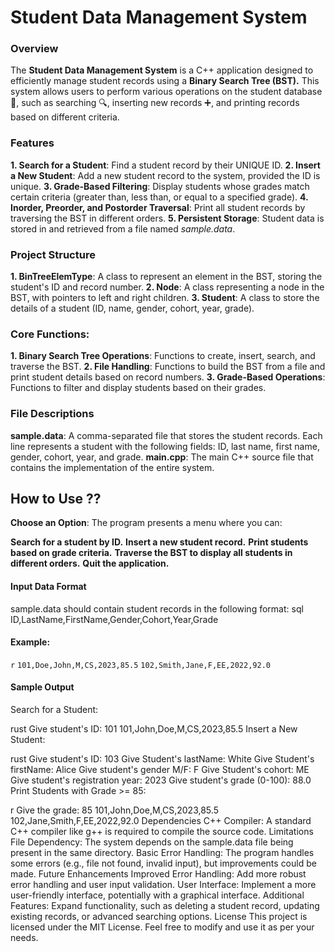 # **Student Data Management System**
### **Overview**
The **Student Data Management System** is a C++ application designed to efficiently manage student records using a **Binary Search Tree (BST).** This system allows users to perform various operations on the student database 🫙, such as searching 🔍, inserting new records ➕, and printing records based on different criteria.

### **Features**
**1. Search for a Student**: Find a student record by their UNIQUE ID.
**2. Insert a New Student**: Add a new student record to the system, provided the ID is unique.
**3. Grade-Based Filtering**: Display students whose grades match certain criteria (greater than, less than, or equal to a specified grade).
**4. Inorder, Preorder, and Postorder Traversal**: Print all student records by traversing the BST in different orders.
**5. Persistent Storage**: Student data is stored in and retrieved from a file named *sample.data*.

### **Project Structure**
**1. BinTreeElemType**: A class to represent an element in the BST, storing the student's ID and record number.
**2. Node**: A class representing a node in the BST, with pointers to left and right children.
**3. Student**: A class to store the details of a student (ID, name, gender, cohort, year, grade).

### **Core Functions:**
**1. Binary Search Tree Operations**: Functions to create, insert, search, and traverse the BST.
**2. File Handling**: Functions to build the BST from a file and print student details based on record numbers.
**3. Grade-Based Operations**: Functions to filter and display students based on their grades.

### **File Descriptions**
**sample.data**: A comma-separated file that stores the student records. Each line represents a student with the following fields: ID, last name, first name, gender, cohort, year, and grade.
**main.cpp**: The main C++ source file that contains the implementation of the entire system.

## How to Use ??

**Choose an Option**: The program presents a menu where you can:

**Search for a student by ID.**
**Insert a new student record.**
**Print students based on grade criteria.**
**Traverse the BST to display all students in different orders.**
**Quit the application.**
#### Input Data Format
sample.data should contain student records in the following format:
sql
ID,LastName,FirstName,Gender,Cohort,Year,Grade
#### **Example:**
`r`
`101,Doe,John,M,CS,2023,85.5`
`102,Smith,Jane,F,EE,2022,92.0`

#### **Sample Output**
Search for a Student:

rust
Give student's ID: 101
101,John,Doe,M,CS,2023,85.5
Insert a New Student:

rust
Give student's ID: 103
Give Student's lastName: White
Give Student's firstName: Alice
Give student's gender M/F: F
Give Student's cohort: ME
Give student's registration year: 2023
Give student's grade (0-100): 88.0
Print Students with Grade >= 85:

r
Give the grade: 85
101,John,Doe,M,CS,2023,85.5
102,Jane,Smith,F,EE,2022,92.0
Dependencies
C++ Compiler: A standard C++ compiler like g++ is required to compile the source code.
Limitations
File Dependency: The system depends on the sample.data file being present in the same directory.
Basic Error Handling: The program handles some errors (e.g., file not found, invalid input), but improvements could be made.
Future Enhancements
Improved Error Handling: Add more robust error handling and user input validation.
User Interface: Implement a more user-friendly interface, potentially with a graphical interface.
Additional Features: Expand functionality, such as deleting a student record, updating existing records, or advanced searching options.
License
This project is licensed under the MIT License. Feel free to modify and use it as per your needs.
